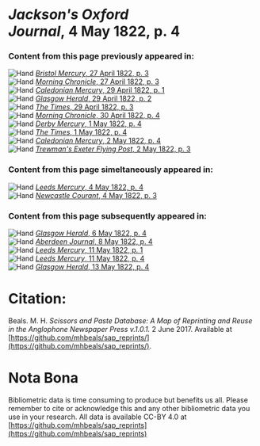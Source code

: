 # *Jackson's Oxford Journal*, 4 May 1822, p. 4  
  
### Content from this page previously appeared in:  
![Hand](http://scissorsandpaste.net/wp-content/uploads/2017/06/smallhandpointer.png) [*Bristol Mercury*, 27 April 1822, p. 3](https://mhbeals.github.io/sap_html/Bristol-Mercury/Bristol-Mercury-27-April-1822-p-3)  
![Hand](http://scissorsandpaste.net/wp-content/uploads/2017/06/smallhandpointer.png) [*Morning Chronicle*, 27 April 1822, p. 3](https://mhbeals.github.io/sap_html/Morning-Chronicle/Morning-Chronicle-27-April-1822-p-3)  
![Hand](http://scissorsandpaste.net/wp-content/uploads/2017/06/smallhandpointer.png) [*Caledonian Mercury*, 29 April 1822, p. 1](https://mhbeals.github.io/sap_html/Caledonian-Mercury/Caledonian-Mercury-29-April-1822-p-1)  
![Hand](http://scissorsandpaste.net/wp-content/uploads/2017/06/smallhandpointer.png) [*Glasgow Herald*, 29 April 1822, p. 2](https://mhbeals.github.io/sap_html/Glasgow-Herald/Glasgow-Herald-29-April-1822-p-2)  
![Hand](http://scissorsandpaste.net/wp-content/uploads/2017/06/smallhandpointer.png) [*The Times*, 29 April 1822, p. 3](https://mhbeals.github.io/sap_html/The-Times/The-Times-29-April-1822-p-3)  
![Hand](http://scissorsandpaste.net/wp-content/uploads/2017/06/smallhandpointer.png) [*Morning Chronicle*, 30 April 1822, p. 4](https://mhbeals.github.io/sap_html/Morning-Chronicle/Morning-Chronicle-30-April-1822-p-4)  
![Hand](http://scissorsandpaste.net/wp-content/uploads/2017/06/smallhandpointer.png) [*Derby Mercury*, 1 May 1822, p. 4](https://mhbeals.github.io/sap_html/Derby-Mercury/Derby-Mercury-1-May-1822-p-4)  
![Hand](http://scissorsandpaste.net/wp-content/uploads/2017/06/smallhandpointer.png) [*The Times*, 1 May 1822, p. 4](https://mhbeals.github.io/sap_html/The-Times/The-Times-1-May-1822-p-4)  
![Hand](http://scissorsandpaste.net/wp-content/uploads/2017/06/smallhandpointer.png) [*Caledonian Mercury*, 2 May 1822, p. 4](https://mhbeals.github.io/sap_html/Caledonian-Mercury/Caledonian-Mercury-2-May-1822-p-4)  
![Hand](http://scissorsandpaste.net/wp-content/uploads/2017/06/smallhandpointer.png) [*Trewman's Exeter Flying Post*, 2 May 1822, p. 3](https://mhbeals.github.io/sap_html/Trewman's-Exeter-Flying-Post/Trewman's-Exeter-Flying-Post-2-May-1822-p-3)  
  
### Content from this page simeltaneously appeared in:  
![Hand](http://scissorsandpaste.net/wp-content/uploads/2017/06/smallhandpointer.png) [*Leeds Mercury*, 4 May 1822, p. 4](https://mhbeals.github.io/sap_html/Leeds-Mercury/Leeds-Mercury-4-May-1822-p-4)  
![Hand](http://scissorsandpaste.net/wp-content/uploads/2017/06/smallhandpointer.png) [*Newcastle Courant*, 4 May 1822, p. 3](https://mhbeals.github.io/sap_html/Newcastle-Courant/Newcastle-Courant-4-May-1822-p-3)  
  
### Content from this page subsequently appeared in:  
![Hand](http://scissorsandpaste.net/wp-content/uploads/2017/06/smallhandpointer.png) [*Glasgow Herald*, 6 May 1822, p. 4](https://mhbeals.github.io/sap_html/Glasgow-Herald/Glasgow-Herald-6-May-1822-p-4)  
![Hand](http://scissorsandpaste.net/wp-content/uploads/2017/06/smallhandpointer.png) [*Aberdeen Journal*, 8 May 1822, p. 4](https://mhbeals.github.io/sap_html/Aberdeen-Journal/Aberdeen-Journal-8-May-1822-p-4)  
![Hand](http://scissorsandpaste.net/wp-content/uploads/2017/06/smallhandpointer.png) [*Leeds Mercury*, 11 May 1822, p. 1](https://mhbeals.github.io/sap_html/Leeds-Mercury/Leeds-Mercury-11-May-1822-p-1)  
![Hand](http://scissorsandpaste.net/wp-content/uploads/2017/06/smallhandpointer.png) [*Leeds Mercury*, 11 May 1822, p. 4](https://mhbeals.github.io/sap_html/Leeds-Mercury/Leeds-Mercury-11-May-1822-p-4)  
![Hand](http://scissorsandpaste.net/wp-content/uploads/2017/06/smallhandpointer.png) [*Glasgow Herald*, 13 May 1822, p. 4](https://mhbeals.github.io/sap_html/Glasgow-Herald/Glasgow-Herald-13-May-1822-p-4)  


# Citation: 

Beals. M. H. *Scissors and Paste Database: A Map of Reprinting and Reuse in the Anglophone Newspaper Press v.1.0.1.* 2 June 2017. Available at [https://github.com/mhbeals/sap_reprints/](https://github.com/mhbeals/sap_reprints/). 

# Nota Bona

Bibliometric data is time consuming to produce but benefits us all. Please remember to cite or acknowledge this and any other bibliometric data you use in your research. All data is available CC-BY 4.0 at [https://github.com/mhbeals/sap_reprints](https://github.com/mhbeals/sap_reprints)